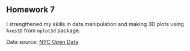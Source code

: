 ## Homework 7

I strengthened my skills in data manipulation and making 3D plots using `Axes3D` from `mplot3d` package. 

Data source: [NYC Open Data](https://nycopendata.socrata.com/Education/SAT-Results/f9bf-2cp4&gt)
